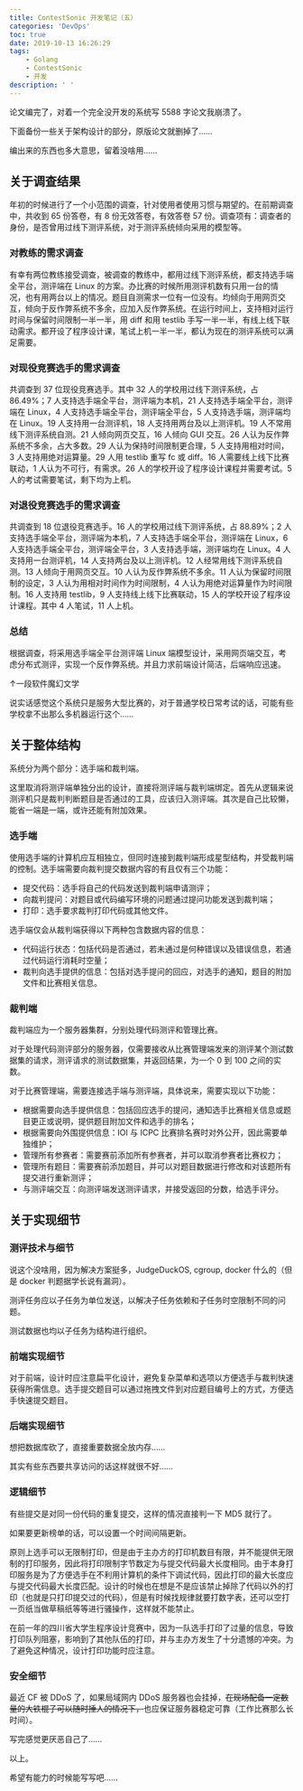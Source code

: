 ```yaml
---
title: ContestSonic 开发笔记（五）
categories: 'DevOps'
toc: true
date: 2019-10-13 16:26:29
tags:
	- Golang
	- ContestSonic
	- 开发
description: ' '
---
```


论文编完了，对着一个完全没开发的系统写 5588 字论文我崩溃了。

下面备份一些关于架构设计的部分，原版论文就删掉了……

编出来的东西也多大意思，留着没啥用……

## 关于调查结果

年初的时候进行了一个小范围的调查，针对使用者使用习惯与期望的。在前期调查中，共收到 65 份答卷，有 8 份无效答卷，有效答卷 57 份。调查项有：调查者的身份，是否曾用过线下测评系统，对于测评系统倾向采用的模型等。

### 对教练的需求调查

有幸有两位教练接受调查，被调查的教练中，都用过线下测评系统，都支持选手端全平台，测评端在 Linux 的方案。办比赛的时候所用测评机数有只用一台的情况，也有用两台以上的情况。题目自测需求一位有一位没有。均倾向于用网页交互，倾向于反作弊系统不多余，应加入反作弊系统。在运行时间上，支持相对运行时间与保留时间限制一半一半，用 diff 和用 testlib 手写一半一半，有线上线下联动需求。都开设了程序设计课，笔试上机一半一半，都认为现在的测评系统可以满足需要。

### 对现役竞赛选手的需求调查

共调查到 37 位现役竞赛选手。其中 32 人的学校用过线下测评系统，占 86.49%；7 人支持选手端全平台，测评端为本机，21 人支持选手端全平台，测评端在 Linux，4 人支持选手端全平台，测评端全平台，5 人支持选手端，测评端均在 Linux。19 人支持用一台测评机，18 人支持用两台及以上测评机。19 人不常用线下测评系统自测。21 人倾向网页交互，16 人倾向 GUI 交互。26 人认为反作弊系统不多余，占大多数。29 人认为保持时间限制更合理，5 人支持用相对时间，3 人支持用绝对运算量。29 人用 testlib 重写 fc 或 diff。16 人需要线上线下比赛联动，1 人认为不可行，有需求。26 人的学校开设了程序设计课程并需要考试。5 人的考试需要笔试，剩下均为上机。

### 对退役竞赛选手的需求调查

共调查到 18 位退役竞赛选手。16 人的学校用过线下测评系统，占 88.89%；2 人支持选手端全平台，测评端为本机，7 人支持选手端全平台，测评端在 Linux，6 人支持选手端全平台，测评端全平台，3 人支持选手端，测评端均在 Linux。4 人支持用一台测评机，14 人支持两台及以上测评机。12 人经常用线下测评系统自测。13 人倾向于用网页交互。10 人认为反作弊系统不多余。11 人认为保留时间限制的设定，3 人认为用相对时间作为时间限制，4 人认为用绝对运算量作为时间限制。16 人支持用 testlib，9 人支持线上线下比赛联动，15 人的学校开设了程序设计课程。其中 4 人笔试，11 人上机。

### 总结

根据调查，将采用选手端全平台测评端 Linux 端模型设计，采用网页端交互，考虑分布式测评，实现一个反作弊系统。并且力求前端设计简洁，后端响应迅速。

↑一段软件魔幻文学

说实话感觉这个系统只是服务大型比赛的，对于普通学校日常考试的话，可能有些学校拿不出那么多机器运行这个……

## 关于整体结构

系统分为两个部分：选手端和裁判端。

这里取消将测评端单独分出的设计，直接将测评端与裁判端绑定。首先从逻辑来说测评机只是裁判判断题目是否通过的工具，应该归入测评端。其次是自己比较懒，能省一端是一端，或许还能有附加效果。

### 选手端

使用选手端的计算机应互相独立，但同时连接到裁判端形成星型结构，并受裁判端的控制。选手端需要向裁判提交数据内容的有且仅有三个功能：

- 提交代码：选手将自己的代码发送到裁判端申请测评；
- 向裁判提问：对题目或代码编写环境的问题通过提问功能发送到裁判端；
- 打印：选手要求裁判打印代码或其他文件。

选手端仅会从裁判端获得以下两种包含数据内容的信息：
- 代码运行状态：包括代码是否通过，若未通过是何种错误以及错误信息，若通过代码运行消耗时空量；
- 裁判向选手提供的信息：包括对选手提问的回应，对选手的通知，题目的附加文件和比赛相关信息。

### 裁判端
裁判端应为一个服务器集群，分别处理代码测评和管理比赛。

对于处理代码测评部分的服务器，仅需要接收从比赛管理端发来的测评某个测试数据集的请求，测评请求的测试数据集，并返回结果，为一个 0 到 100 之间的实数。

对于比赛管理端，需要连接选手端与测评端，具体说来，需要实现以下功能：

- 根据需要向选手提供信息：包括回应选手的提问，通知选手比赛相关信息或题目更正或说明，提供题目附加文件和选手的排名；
- 根据需要向外围提供信息：IOI 与 ICPC 比赛排名赛时对外公开，因此需要单独维护；
- 管理所有参赛者：需要赛前添加所有参赛者，并可以取消参赛者比赛权力；
- 管理所有题目：需要赛前添加题目，并可以对题目数据进行修改和对该题所有提交进行重新测评；
- 与测评端交互：向测评端发送测评请求，并接受返回的分数，给选手评分。

## 关于实现细节

### 测评技术与细节

说这个没啥用，因为解决方案挺多，JudgeDuckOS, cgroup, docker 什么的（但是 docker 判题据学长说有漏洞）。

测评任务应以子任务为单位发送，以解决子任务依赖和子任务时空限制不同的问题。

测试数据也均以子任务为结构进行组织。

### 前端实现细节

对于前端，设计时应注意扁平化设计，避免复杂菜单和选项以方便选手与裁判快速获得所需信息。选手提交题目可以通过拖拽文件到对应题目编号上的方式，方便选手快速提交题目。

### 后端实现细节

想把数据库砍了，直接重要数据全放内存……

其实有些东西要共享访问的话这样就很不好……

### 逻辑细节

有些提交是对同一份代码的重复提交，这样的情况直接判一下 MD5 就行了。

如果要更新榜单的话，可以设置一个时间间隔更新。

原则上选手可以无限制打印，但是由于主办方的打印机数目有限，并不能提供无限制的打印服务，因此将打印限制字节数定为与提交代码最大长度相同。由于本身打印服务是为了方便选手在不利用计算机的条件下调试代码，因此打印的最大长度应与提交代码最大长度匹配。设计的时候也在想是不是应该禁止掉除了代码以外的打印（也就是只打印提交过的代码），但是有时候找规律就要打数字表，还可以空打一页纸当做草稿纸等等进行骚操作，这样就不能禁止。

在前一年的四川省大学生程序设计竞赛中，因为一队选手打印了过量的信息，导致打印队列阻塞，影响到了其他队伍的打印，并与主办方发生了十分遗憾的冲突。为了避免这种情况，设计打印功能时应注意。

### 安全细节

最近 CF 被 DDoS 了，如果局域网内 DDoS 服务器也会挂掉，~~在现场配备一定数量的大铁棍子可以随时捶人的情况下，~~也应保证服务器稳定可靠（工作比赛那么长时间）。

写完感觉更厌恶自己了……

以上。

希望有能力的时候能写写吧……
